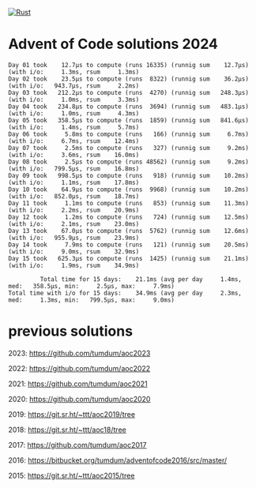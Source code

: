 [![Rust](https://github.com/tumdum/aoc2024/actions/workflows/rust.yml/badge.svg)](https://github.com/tumdum/aoc2024/actions/workflows/rust.yml)

# Advent of Code solutions 2024

```
Day 01 took    12.7µs to compute (runs 16335) (runnig sum    12.7µs) (with i/o:     1.3ms, rsum     1.3ms)
Day 02 took    23.5µs to compute (runs  8322) (runnig sum    36.2µs) (with i/o:   943.7µs, rsum     2.2ms)
Day 03 took   212.2µs to compute (runs  4270) (runnig sum   248.3µs) (with i/o:     1.0ms, rsum     3.3ms)
Day 04 took   234.8µs to compute (runs  3694) (runnig sum   483.1µs) (with i/o:     1.0ms, rsum     4.3ms)
Day 05 took   358.5µs to compute (runs  1859) (runnig sum   841.6µs) (with i/o:     1.4ms, rsum     5.7ms)
Day 06 took     5.8ms to compute (runs   166) (runnig sum     6.7ms) (with i/o:     6.7ms, rsum    12.4ms)
Day 07 took     2.5ms to compute (runs   327) (runnig sum     9.2ms) (with i/o:     3.6ms, rsum    16.0ms)
Day 08 took     2.5µs to compute (runs 48562) (runnig sum     9.2ms) (with i/o:   799.5µs, rsum    16.8ms)
Day 09 took   998.5µs to compute (runs   918) (runnig sum    10.2ms) (with i/o:     1.1ms, rsum    17.8ms)
Day 10 took    64.9µs to compute (runs  9968) (runnig sum    10.2ms) (with i/o:   852.0µs, rsum    18.7ms)
Day 11 took     1.1ms to compute (runs   853) (runnig sum    11.3ms) (with i/o:     2.2ms, rsum    20.9ms)
Day 12 took     1.2ms to compute (runs   724) (runnig sum    12.5ms) (with i/o:     2.1ms, rsum    23.0ms)
Day 13 took    67.0µs to compute (runs  5762) (runnig sum    12.6ms) (with i/o:   955.9µs, rsum    23.9ms)
Day 14 took     7.9ms to compute (runs   121) (runnig sum    20.5ms) (with i/o:     9.0ms, rsum    32.9ms)
Day 15 took   625.3µs to compute (runs  1425) (runnig sum    21.1ms) (with i/o:     1.9ms, rsum    34.9ms)

         Total time for 15 days:    21.1ms (avg per day     1.4ms, med:   358.5µs, min:     2.5µs, max:     7.9ms)
Total time with i/o for 15 days:    34.9ms (avg per day     2.3ms, med:     1.3ms, min:   799.5µs, max:     9.0ms)
```

# previous solutions

2023: https://github.com/tumdum/aoc2023

2022: https://github.com/tumdum/aoc2022

2021: https://github.com/tumdum/aoc2021

2020: https://github.com/tumdum/aoc2020

2019: https://git.sr.ht/~ttt/aoc2019/tree

2018: https://git.sr.ht/~ttt/aoc18/tree

2017: https://github.com/tumdum/aoc2017

2016: https://bitbucket.org/tumdum/adventofcode2016/src/master/

2015: https://git.sr.ht/~ttt/aoc2015/tree
